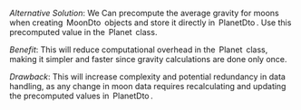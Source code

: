 *Alternative Solution*:
We Can precompute the average gravity for moons when creating ⁠ MoonDto ⁠ objects and store it directly in ⁠ PlanetDto ⁠. Use this precomputed value in the ⁠ Planet ⁠ class.

*Benefit*:
This will reduce computational overhead in the ⁠ Planet ⁠ class, making it simpler and faster since gravity calculations are done only once.

*Drawback*:
This will increase complexity and potential redundancy in data handling, as any change in moon data requires recalculating and updating the precomputed values in ⁠ PlanetDto ⁠.
